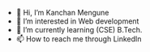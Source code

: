 - 👋 Hi, I’m Kanchan Mengune  
- 👀 I’m interested in Web development 
- 🌱 I’m currently learning (CSE) B.Tech.
- 📫 How to reach me through LinkedIn 

<!---
Kanchan3577/Kanchan3577 is a ✨ special ✨ repository because its `README.md` (this file) appears on your GitHub profile.
You can click the Preview link to take a look at your changes.
--->
